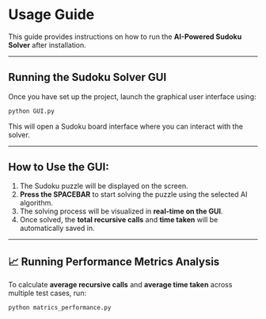 # Usage Guide  

This guide provides instructions on how to run the **AI-Powered Sudoku Solver** after installation.  

---

## **Running the Sudoku Solver GUI**  
Once you have set up the project, launch the graphical user interface using:  

```bash
python GUI.py
```

This will open a Sudoku board interface where you can interact with the solver.

---

## How to Use the GUI:
1. The Sudoku puzzle will be displayed on the screen.  
2. **Press the SPACEBAR** to start solving the puzzle using the selected AI algorithm.  
3. The solving process will be visualized in **real-time on the GUI**.  
4. Once solved, the **total recursive calls** and **time taken** will be automatically saved in.

---

## 📈 Running Performance Metrics Analysis  

To calculate **average recursive calls** and **average time taken** across multiple test cases, run:  

```bash
python matrics_performance.py
```
